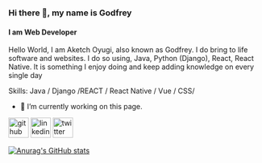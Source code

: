 ### Hi there 👋, my name is Godfrey
#### I am Web Developer


Hello World, I am Aketch Oyugi, also known as Godfrey. I do bring to life software and websites. I do so using, Java, Python (Django), React, React Native. It is something I enjoy doing and keep adding knowledge on every single day

Skills: Java / Django /REACT / React Native / Vue / CSS/

- 🔭 I’m currently working on this page. 








[<img src='https://cdn.jsdelivr.net/npm/simple-icons@3.0.1/icons/github.svg' alt='github' height='40'>](https://github.com/godfreyJo)  [<img src='https://cdn.jsdelivr.net/npm/simple-icons@3.0.1/icons/linkedin.svg' alt='linkedin' height='40'>](https://www.linkedin.com/in/godfrey-aketch-oyugi-660290231//)  [<img src='https://cdn.jsdelivr.net/npm/simple-icons@3.0.1/icons/twitter.svg' alt='twitter' height='40'>](https://twitter.com/goddyIII)  

[![Anurag's GitHub stats](https://github-readme-stats.vercel.app/api?username=godfreyJo)](https://github.com/anuraghazra/github-readme-stats)
